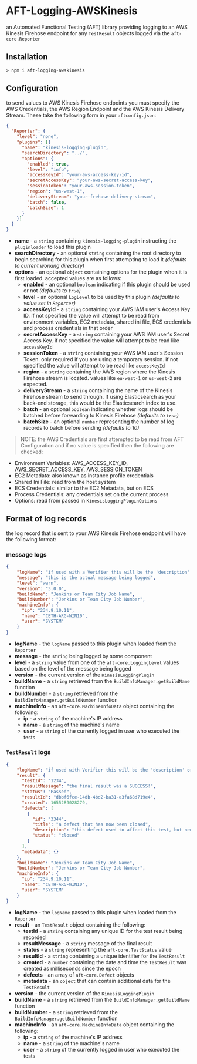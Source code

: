 # AFT-Logging-AWSKinesis
an Automated Functional Testing (AFT) library providing logging to an AWS Kinesis Firehose endpoint for any `TestResult` objects logged via the `aft-core.Reporter`

## Installation
`> npm i aft-logging-awskinesis`

## Configuration
to send values to AWS Kinesis Firehose endpoints you must specify the AWS Credentials, the AWS Region Endpoint and the AWS Kinesis Delivery Stream. These take the following form in your `aftconfig.json`:
```json
{
  "Reporter": {
    "level": "none",
    "plugins": [{
      "name": "kinesis-logging-plugin",
      "searchDirectory": "../",
      "options": {
        "enabled": true,
        "level": "info",
        "accessKeyId": "your-aws-access-key-id",
        "secretAccessKey": "your-aws-secret-access-key",
        "sessionToken": "your-aws-session-token",
        "region": "us-west-1",
        "deliveryStream": "your-frehose-delivery-stream",
        "batch": false,
        "batchSize": 1
      }
    }]
  }
}
```
- **name** - a `string` containing `kinesis-logging-plugin` instructing the `pluginloader` to load this plugin
- **searchDirectory** - an optional `string` containing the root directory to begin searching for this plugin when first attempting to load it _(defaults to current working directory)_
- **options** - an optional `object` containing options for the plugin when it is first loaded. accepted values are as follows:
  - **enabled** - an optional `boolean` indicating if this plugin should be used or not _(defaults to `true`)_
  - **level** - an optional `LogLevel` to be used by this plugin _(defaults to value set in `Reporter`)_
  - **accessKeyId** - a `string` containing your AWS IAM user's Access Key ID. if not specified the value will attempt to be read from environment variables, EC2 metadata, shared ini file, ECS credentials and process credentials in that order
  - **secretAccessKey** - a `string` containing your AWS IAM user's Secret Access Key. if not specified the value will attempt to be read like `accessKeyId`
  - **sessionToken** - a `string` containing your AWS IAM user's Session Token. only required if you are using a temporary session. if not specified the value will attempt to be read like `accessKeyId`
  - **region** - a `string` containing the AWS region where the Kinesis Firehose stream is located. values like `eu-west-1` or `us-west-2` are expected.
  - **deliveryStream** - a `string` containing the name of the Kinesis Firehose stream to send through. If using Elasticsearch as your back-end storage, this would be the Elasticsearch index to use.
  - **batch** - an optional `boolean` indicating whether logs should be batched before forwarding to Kinesis Firehose _(defaults to `true`)_
  - **batchSize** - an optional `number` representing the number of log records to batch before sending _(defaults to 10)_

> NOTE: the AWS Credentials are first attempted to be read from AFT Configuration and if no value is specified then the following are checked:
- Environment Variables: AWS_ACCESS_KEY_ID, AWS_SECRET_ACCESS_KEY, AWS_SESSION_TOKEN
- EC2 Metadata: also known as instance profile credentials
- Shared Ini File: read from the host system
- ECS Credentials: similar to the EC2 Metadata, but on ECS
- Process Credentials: any credentials set on the current process
- Options: read from passed in `KinesisLoggingPluginOptions`

## Format of log records
the log record that is sent to your AWS Kinesis Firehose endpoint will have the following format:
### message logs
```JSON
{
    "logName": "if used with a Verifier this will be the 'description' or 'Test IDs' or a GUID",
    "message": "this is the actual message being logged", 
    "level": "warn", 
    "version": "3.0.0", 
    "buildName": "Jenkins or Team City Job Name", 
    "buildNumber": "Jenkins or Team City Job Number", 
    "machineInfo": {
      "ip": "234.9.10.11",
      "name": "CETH-ARG-WIN10",
      "user": "SYSTEM"
    }
}
```
- **logName** - the `logName` passed to this plugin when loaded from the `Reporter`
- **message** - the `string` being logged by some component
- **level** - a `string` value from one of the `aft-core.LoggingLevel` values based on the level of the message being logged
- **version** - the current version of the `KinesisLoggingPlugin`
- **buildName** - a `string` retrieved from the `BuildInfoManager.getBuildName` function
- **buildNumber** - a `string` retrieved from the `BuildInfoManager.getBuildNumber` function
- **machineInfo** - an `aft-core.MachineInfoData` object containing the following:
  - **ip** - a `string` of the machine's IP address
  - **name** - a `string` of the machine's name
  - **user** - a `string` of the currently logged in user who executed the tests

### `TestResult` logs
```JSON
{
    "logName": "if used with Verifier this will be the 'description' or 'Test IDs' or a GUID",
    "result": {
      "testId": "1234",
      "resultMessage": "the final result was a SUCCESS!",
      "status": "Passed",
      "resultId": "dbbf6fce-14db-4bd2-ba31-e3fa68d719e4",
      "created": 1655289028279,
      "defects": [
        {
          "id": "3344",
          "title": "a defect that has now been closed",
          "description": "this defect used to affect this test, but now it doesn't :)",
          "status": "closed"
        }
      ],
      "metadata": {}
    }, 
    "buildName": "Jenkins or Team City Job Name", 
    "buildNumber": "Jenkins or Team City Job Number", 
    "machineInfo": {
      "ip": "234.9.10.11",
      "name": "CETH-ARG-WIN10",
      "user": "SYSTEM"
    }
}
```
- **logName** - the `logName` passed to this plugin when loaded from the `Reporter`
- **result** - an `TestResult` object containing the following:
  - **testId** - a `string` containing any unique ID for the test result being recorded
  - **resultMessage** - a `string` message of the final result
  - **status** - a `string` representing the `aft-core.TestStatus` value
  - **resultId** - a `string` containing a unique identifier for the `TestResult`
  - **created** - a `number` containing the date and time the `TestResult` was created as milliseconds since the epoch
  - **defects** - an array of `aft-core.Defect` objects
  - **metadata** - an `object` that can contain additional data for the `TestResult`
- **version** - the current version of the `KinesisLoggingPlugin`
- **buildName** - a `string` retrieved from the `BuildInfoManager.getBuildName` function
- **buildNumber** - a `string` retrieved from the `BuildInfoManager.getBuildNumber` function
- **machineInfo** - an `aft-core.MachineInfoData` object containing the following:
  - **ip** - a `string` of the machine's IP address
  - **name** - a `string` of the machine's name
  - **user** - a `string` of the currently logged in user who executed the tests